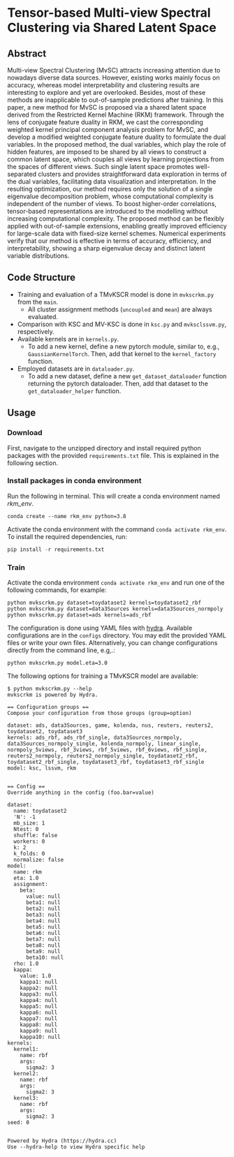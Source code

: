 # Tensor-based Multi-view Spectral Clustering via Shared Latent Space

## Abstract

Multi-view Spectral Clustering (MvSC) attracts increasing attention  due to nowadays  diverse data sources. However, existing works mainly focus on accuracy, whereas  model interpretability  and  clustering results are interesting to explore and yet are overlooked. Besides, most of these methods are inapplicable to  out-of-sample predictions  after training.
In this paper, a new method for MvSC is proposed via a shared latent space derived from the Restricted Kernel Machine (RKM) framework. Through the lens of conjugate feature duality in RKM, we cast the corresponding weighted kernel principal component analysis problem for MvSC, and develop a modified weighted conjugate feature duality  to 
formulate the dual variables. 
In the proposed method, the dual variables, which play the role of  hidden features, are imposed to be shared by all views to construct a common latent space, which couples all views by learning projections from the  spaces of 
different views.
Such single latent space promotes well-separated  clusters and provides straightforward  data exploration in terms of the dual variables, 
facilitating data visualization and interpretation.
In the resulting optimization, our method requires only the solution of a single eigenvalue decomposition
problem, whose computational complexity is independent of the number of views. To boost higher-order correlations,  tensor-based representations are introduced to the  modelling without increasing computational complexity.
The proposed method can be flexibly applied with out-of-sample extensions,  enabling greatly improved efficiency for large-scale data with fixed-size kernel schemes.
Numerical experiments verify that our method is effective in terms of accuracy, efficiency, and interpretability, showing a sharp eigenvalue decay and distinct latent variable distributions.

## Code Structure

- Training and evaluation of a TMvKSCR model is done in `mvkscrkm.py` from the `main`.
  - All cluster assignment methods (`uncoupled` and `mean`) are always evaluated.
- Comparison with KSC and MV-KSC is done in `ksc.py` and `mvksclssvm.py`, respectively.
- Available kernels are in `kernels.py`. 
  - To add a new kernel, define a new pytorch module, similar to, e.g., `GaussianKernelTorch`. Then, add that kernel to the `kernel_factory` function.
- Employed datasets are in `dataloader.py`.
  - To add a new dataset, define a new `get_dataset_dataloader` function returning the pytorch dataloader. Then, add that dataset to the `get_dataloader_helper` function.

## Usage
### Download
First, navigate to the unzipped directory and install required python packages with the provided `requirements.txt` file. This is explained in the following section.

### Install packages in conda environment
Run the following in terminal. This will create a conda environment named *rkm_env*.

```
conda create --name rkm_env python=3.8
```

Activate the conda environment with the command `conda activate rkm_env`. To install the required dependencies, run:

```R
pip install -r requirements.txt
```

### Train

Activate the conda environment `conda activate rkm_env` and run one of the following commands, for example:
```
python mvkscrkm.py dataset=toydataset2 kernels=toydataset2_rbf
python mvkscrkm.py dataset=data3Sources kernels=data3Sources_normpoly
python mvkscrkm.py dataset=ads kernels=ads_rbf
```

The configuration is done using YAML files with [hydra](https://hydra.cc/). Available configurations are in the `configs` directory. You may edit the provided YAML files or write your own files. Alternatively, you can change configurations directly from the command line, e.g,.:

```
python mvkscrkm.py model.eta=3.0
```

The following options for training a TMvKSCR model are available:

```
$ python mvkscrkm.py --help
mvkscrkm is powered by Hydra.

== Configuration groups ==
Compose your configuration from those groups (group=option)

dataset: ads, data3Sources, game, kolenda, nus, reuters, reuters2, toydataset2, toydataset3
kernels: ads_rbf, ads_rbf_single, data3Sources_normpoly, data3Sources_normpoly_single, kolenda_normpoly, linear_single, normpoly_5views, rbf_3views, rbf_5views, rbf_6views, rbf_single, reuters2_normpoly, reuters2_normpoly_single, toydataset2_rbf, toydataset2_rbf_single, toydataset3_rbf, toydataset3_rbf_single
model: ksc, lssvm, rkm


== Config ==
Override anything in the config (foo.bar=value)

dataset:
  name: toydataset2
  'N': -1
  mb_size: 1
  Ntest: 0
  shuffle: false
  workers: 0
  k: 2
  k_folds: 0
  normalize: false
model:
  name: rkm
  eta: 1.0
  assignment:
    beta:
      value: null
      beta1: null
      beta2: null
      beta3: null
      beta4: null
      beta5: null
      beta6: null
      beta7: null
      beta8: null
      beta9: null
      beta10: null
  rho: 1.0
  kappa:
    value: 1.0
    kappa1: null
    kappa2: null
    kappa3: null
    kappa4: null
    kappa5: null
    kappa6: null
    kappa7: null
    kappa8: null
    kappa9: null
    kappa10: null
kernels:
  kernel1:
    name: rbf
    args:
      sigma2: 3
  kernel2:
    name: rbf
    args:
      sigma2: 3
  kernel3:
    name: rbf
    args:
      sigma2: 3
seed: 0


Powered by Hydra (https://hydra.cc)
Use --hydra-help to view Hydra specific help
```
